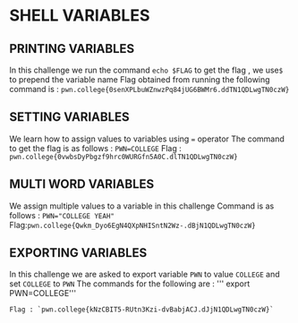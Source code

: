# SHELL VARIABLES 

## PRINTING VARIABLES

In this challenge we run the command `echo $FLAG` to get the flag , we use`$` to prepend the variable name 
Flag obtained from running the following command is : `pwn.college{0senXPLbuWZnwzPq84jUG6BWMr6.ddTN1QDLwgTN0czW}`

## SETTING VARIABLES

We learn how to assign values to variables using `=` operator 
The command to get the flag is as follows : `PWN=COLLEGE`
Flag : `pwn.college{0vwbsDyPbgzf9hrc0WURGfn5A0C.dlTN1QDLwgTN0czW}`

## MULTI WORD VARIABLES 

We assign multiple values to a variable in this challenge 
Command is as follows : `PWN="COLLEGE YEAH"`
Flag:`pwn.college{Qwkm_Dyo6EgN4QXpNHISntN2Wz-.dBjN1QDLwgTN0czW}`

## EXPORTING VARIABLES

In this challenge we are asked to export variable `PWN` to value `COLLEGE` and set `COLLEGE` to `PWN`
The commands for the following are : 
''' export PWN=COLLEGE'''
```COLLEGE=PWN
Flag : `pwn.college{kNzCBIT5-RUtn3Kzi-dvBabjACJ.dJjN1QDLwgTN0czW}`



